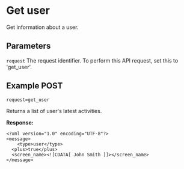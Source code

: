 Get user
==============

Get information about a user.


Parameters
----
`request` The request identifier. To perform this API request, set this to 'get_user'.


Example POST
----
`
request=get_user
`

Returns a list of user's latest activities.

**Response:**
```
<?xml version="1.0" encoding="UTF-8"?>
<message>
	<type>user</type>
  <plus>true</plus>
  <screen_name><![CDATA[ John Smith ]]></screen_name>
</message>
```
